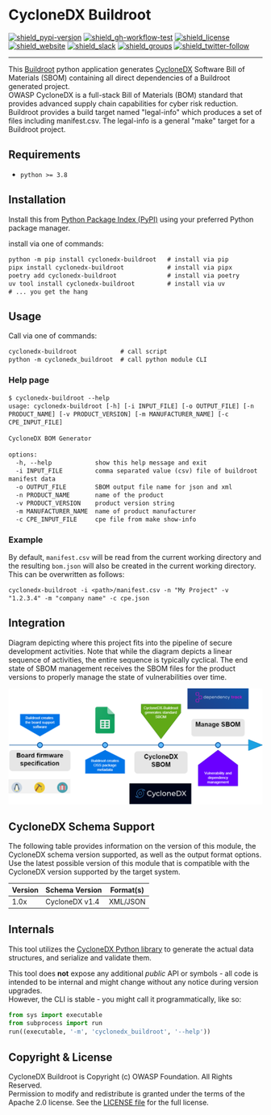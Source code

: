 # CycloneDX Buildroot

[![shield_pypi-version]][link_pypi]
[![shield_gh-workflow-test]][link_gh-workflow-test]
[![shield_license]][license_file]  
[![shield_website]][link_website]
[![shield_slack]][link_slack]
[![shield_groups]][link_discussion]
[![shield_twitter-follow]][link_twitter]

----

This [Buildroot][Buildroot_homepage] python application generates [CycloneDX][CDX_homepage] Software Bill of Materials 
(SBOM) containing all direct dependencies of a Buildroot generated project.  
OWASP CycloneDX is a full-stack Bill of Materials (BOM) standard that provides advanced supply chain capabilities for 
cyber risk reduction.
Buildroot provides a build target named "legal-info" which produces a set of files including manifest.csv. The legal-info
is a general "make" target for a Buildroot project.

## Requirements

* `python >= 3.8`

## Installation

Install this from [Python Package Index (PyPI)][link_pypi] using your preferred Python package manager.

install via one of commands:

```shell
python -m pip install cyclonedx-buildroot   # install via pip
pipx install cyclonedx-buildroot            # install via pipx
poetry add cyclonedx-buildroot              # install via poetry
uv tool install cyclonedx-buildroot         # install via uv
# ... you get the hang
````

## Usage

Call via one of commands:

```shell
cyclonedx-buildroot            # call script
python -m cyclonedx_buildroot  # call python module CLI
```

### Help page

```shellSession
$ cyclonedx-buildroot --help
usage: cyclonedx-buildroot [-h] [-i INPUT_FILE] [-o OUTPUT_FILE] [-n PRODUCT_NAME] [-v PRODUCT_VERSION] [-m MANUFACTURER_NAME] [-c CPE_INPUT_FILE]

CycloneDX BOM Generator

options:
  -h, --help            show this help message and exit
  -i INPUT_FILE         comma separated value (csv) file of buildroot manifest data
  -o OUTPUT_FILE        SBOM output file name for json and xml
  -n PRODUCT_NAME       name of the product
  -v PRODUCT_VERSION    product version string
  -m MANUFACTURER_NAME  name of product manufacturer
  -c CPE_INPUT_FILE     cpe file from make show-info
```

### Example

By default, `manifest.csv` will be read from the current working directory
and the resulting `bom.json` will also be created in the current working directory.  
This can be overwritten as follows:

```shell
cyclonedx-buildroot -i <path>/manifest.csv -n "My Project" -v "1.2.3.4" -m "company name" -c cpe.json
```

## Integration

Diagram depicting where this project fits into the pipeline of secure development activities. Note that while the diagram depicts a linear sequence of
activities, the entire sequence is typically cyclical. The end state of SBOM management receives the SBOM files for the product versions to properly
manage the state of vulnerabilities over time. 

![CycloneDX logo](https://github.com/CycloneDX/cyclonedx-buildroot/blob/main/build-Page-2.drawio.png)

## CycloneDX Schema Support

The following table provides information on the version of this module, the CycloneDX schema version supported, as well as the output format options.
Use the latest possible version of this module that is compatible with the CycloneDX version supported by the target system.

| Version | Schema Version | Format(s) |
|---------|----------------|-----------|
| 1.0x | CycloneDX v1.4 | XML/JSON |

## Internals

This tool utilizes the [CycloneDX Python library][cyclonedx-library] to generate the actual data structures, and serialize and validate them.

This tool does **not** expose any additional _public_ API or symbols - all code is intended to be internal and might change without any notice during version upgrades.  
However, the CLI is stable - you might call it programmatically, like so:
```python
from sys import executable
from subprocess import run
run((executable, '-m', 'cyclonedx_buildroot', '--help'))
```

## Copyright & License

CycloneDX Buildroot is Copyright (c) OWASP Foundation. All Rights Reserved.  
Permission to modify and redistribute is granted under the terms of the Apache 2.0 license. See the [LICENSE file][license_file] for the full license.



[shield_pypi-version]: https://img.shields.io/pypi/v/cyclonedx-buildroot?logo=Python&logoColor=white&label=PyPI "PyPI"
[shield_gh-workflow-test]: https://img.shields.io/github/actions/workflow/status/CycloneDX/cyclonedx-buildroot/python.yml?branch=main&logo=GitHub&logoColor=white "build"
[shield_license]: https://img.shields.io/github/license/CycloneDX/cyclonedx-buildroot?logo=open%20source%20initiative&logoColor=white "license"
[shield_website]: https://img.shields.io/badge/https://-cyclonedx.org-blue.svg "homepage"
[shield_slack]: https://img.shields.io/badge/slack-join-blue?logo=Slack&logoColor=white "slack join"
[shield_groups]: https://img.shields.io/badge/discussion-groups.io-blue.svg "groups discussion"
[shield_twitter-follow]: https://img.shields.io/badge/Twitter-follow-blue?logo=Twitter&logoColor=white "twitter follow"

[link_pypi]: https://pypi.org/project/cyclonedx-buildroot/
[link_gh-workflow-test]: https://github.com/CycloneDX/cyclonedx-buildroot/actions/workflows/python.yml?query=branch%3Amain
[link_website]: https://cyclonedx.org/
[link_slack]: https://cyclonedx.org/slack/invite
[link_discussion]: https://groups.io/g/CycloneDX
[link_twitter]: https://twitter.com/CycloneDX_Spec


[CDX_homepage]: https://cyclonedx.org
[Buildroot_homepage]: https://buildroot.org
[cyclonedx-library]: https://pypi.org/project/cyclonedx-python-lib

[license_file]: https://github.com/CycloneDX/cyclonedx-buildroot/blob/main/LICENSE
[contributing_file]: https://github.com/CycloneDX/cyclonedx-python/blob/main/CONTRIBUTING.md
